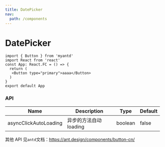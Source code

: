 ```yaml
---
title: DatePicker
nav:
  path: /components
---
```


# DatePicker

```tsx
import { Button } from 'myantd'
import React from 'react'
const App: React.FC = () => {
  return (
   <Button type="primary">aaaa</Button>
  )
}
export default App
```

### API

| Name                  | Description            | Type    | Default |
| --------------------- | ---------------------- | ------- | ------- |
| asyncClickAutoLoading | 异步的方法自动 loading | boolean | false   |

其他 API 见`antd`文档：https://ant.design/components/button-cn/

